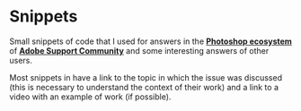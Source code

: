 # Snippets

Small snippets of code that I used for answers in the [**Photoshop ecosystem**](https://community.adobe.com/t5/photoshop-ecosystem/ct-p/ct-photoshop) of [**Adobe Support Community**](https://community.adobe.com/ "Adobe Support Community") and some interesting answers of other users.

Most snippets in have a link to the topic in which the issue was discussed (this is necessary to understand the context of their work) and a link to a video with an example of work (if possible).

